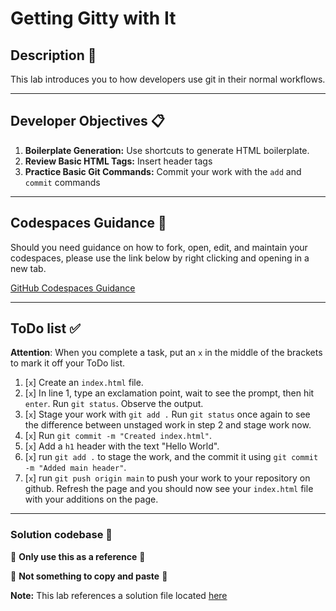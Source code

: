 # Getting Gitty with It

## Description 📄
This lab introduces you to how developers use git in their normal workflows.

---

## Developer Objectives 📋
1. **Boilerplate Generation:** Use shortcuts to generate HTML boilerplate.
2. **Review Basic HTML Tags:** Insert header tags
3. **Practice Basic Git Commands:** Commit your work with the `add` and `commit` commands

---

## Codespaces Guidance 📄
Should you need guidance on how to fork, open, edit, and maintain your codespaces, please use the link below by right clicking and opening in a new tab.  

[GitHub Codespaces Guidance](https://gist.github.com/JohnWP8253/4fff80f43d07a04ee3f1514c0a1d354a)

---

## ToDo list ✅
**Attention**: When you complete a task, put an `x` in the middle of the brackets to mark it off your ToDo list.
1. [`x`] Create an `index.html` file.
2. [`x`] In line 1, type an exclamation point, wait to see the prompt, then hit `enter`. Run `git status`. Observe the output.
3. [`x`] Stage your work with `git add .` Run `git status` once again to see the difference between unstaged work in step 2 and stage work now.
4. [`x`] Run `git commit -m "Created index.html"`.
5. [`x`] Add a `h1` header with the text "Hello World".
6. [`x`] run `git add .` to stage the work, and the commit it using `git commit -m "Added main header"`.
7. [`x`] run `git push origin main` to push your work to your repository on github. Refresh the page and you should now see your `index.html` file with your additions on the page.

---

### Solution codebase 👀
🛑 **Only use this as a reference** 🛑

💾 **Not something to copy and paste** 💾

**Note:**  This lab references a solution file located [here](https://github.com/HackerUSA-CE/sdai-ic-d1-git/tree/solution)

